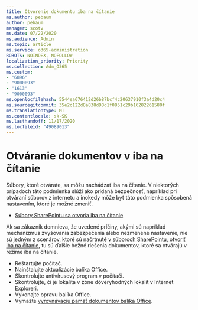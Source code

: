 ```yaml
---
title: Otvorenie dokumentu iba na čítanie
ms.author: pebaum
author: pebaum
manager: scotv
ms.date: 07/22/2020
ms.audience: Admin
ms.topic: article
ms.service: o365-administration
ROBOTS: NOINDEX, NOFOLLOW
localization_priority: Priority
ms.collection: Adm_O365
ms.custom:
- "6896"
- "9000093"
- "1613"
- "9000093"
ms.openlocfilehash: 5544ea676412d26b87bcf4c20637910f3a4d20c4
ms.sourcegitcommit: 35e2c122d8a838d98d1f0851c29b16282261580f
ms.translationtype: MT
ms.contentlocale: sk-SK
ms.lasthandoff: 11/17/2020
ms.locfileid: "49089013"
---
```

# <a name="documents-opening-in-read-only"></a>Otváranie dokumentov v iba na čítanie

Súbory, ktoré otvárate, sa môžu nachádzať iba na čítanie. V niektorých prípadoch táto podmienka slúži ako pridaná bezpečnosť, napríklad pri otváraní súborov z internetu a inokedy môže byť táto podmienka spôsobená nastavením, ktoré je možné zmeniť.

- [Súbory SharePointu sa otvoria iba na čítanie](https://docs.microsoft.com/sharepoint/troubleshoot/lists-and-libraries/files-open-as-read-only-and-cannot-check-in-or-out)

Ak sa zákazník domnieva, že uvedené príčiny, akými sú napríklad mechanizmus zvyšovania zabezpečenia alebo nezmenené nastavenie, nie sú jedným z scenárov, ktoré sú načrtnuté v [súboroch SharePointu, otvoriť iba na čítanie](https://docs.microsoft.com/sharepoint/troubleshoot/lists-and-libraries/files-open-as-read-only-and-cannot-check-in-or-out), tu sú ďalšie bežné riešenia dokumentov, ktoré sa otvárajú v režime iba na čítanie.

- Reštartujte počítač.
- Nainštalujte aktualizácie balíka Office.
- Skontrolujte antivírusový program v počítači.
- Skontrolujte, či je lokalita v zóne dôveryhodných lokalít v Internet Exploreri.
- Vykonajte opravu balíka Office.
- Vymažte [vyrovnávaciu pamäť dokumentov balíka Office](https://support.microsoft.com/office/delete-your-office-document-cache-b1d3765e-d71b-4bb8-99ca-acd22c42995d?ui=en-us&rs=en-us&ad=us).

